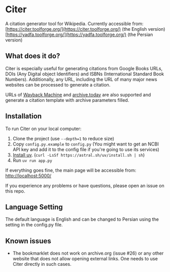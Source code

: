 # Citer

A citation generator tool for Wikipedia. Currently accessible from:\
[https://citer.toolforge.org/](https://citer.toolforge.org/) (the English version)\
[https://yadfa.toolforge.org/](https://yadfa.toolforge.org/) (the Persian version)

## What does it do?

Citer is especially useful for generating citations from Google Books URLs, DOIs (Any Digital object Identifiers) and ISBNs (International Standard Book Numbers).
Additionally, any URL, including the URL of many major news websites can be processed to generate a citation.

URLs of [Wayback Machine](https://en.wikipedia.org/wiki/Wayback_Machine) and [archive.today](https://archive.ph/) are also supported and generate a citation template with archive parameters filled.

## Installation

To run Citer on your local computer:

1. Clone the project (use `--depth=1` to reduce size)
2. Copy `config.py.example` to `config.py` (You might want to get an NCBI API key and add it to the config file if you're going to use its services)
3. [Install uv](https://docs.astral.sh/uv/getting-started/installation/#installing-uv). (`curl -LsSf https://astral.sh/uv/install.sh | sh`)
4. Run `uv run app.py`

If everything goes fine, the main page will be accessible from:\
    [http://localhost:5000/](http://localhost:5000/)

If you experience any problems or have questions, please open an issue on this repo.

## Language Setting
The default language is English and can be changed to Persian using the setting in the config.py file.


## Known issues
* The bookmarklet does not work on archive.org (issue #26) or any other website that does not allow opening external links. One needs to use Citer directly in such cases.

